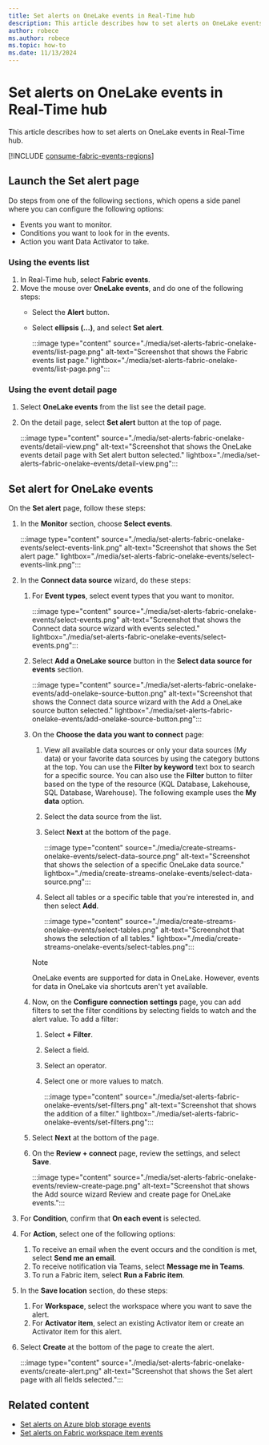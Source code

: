 ```yaml
---
title: Set alerts on OneLake events in Real-Time hub
description: This article describes how to set alerts on OneLake events in Real-Time hub.
author: robece
ms.author: robece
ms.topic: how-to
ms.date: 11/13/2024
---
```


# Set alerts on OneLake events in Real-Time hub

This article describes how to set alerts on OneLake events in Real-Time hub.

[!INCLUDE [consume-fabric-events-regions](./includes/consume-fabric-events-regions.md)]

## Launch the Set alert page

Do steps from one of the following sections, which opens a side panel where you can configure the following options:

- Events you want to monitor.
- Conditions you want to look for in the events.
- Action you want Data Activator to take.

### Using the events list

1. In Real-Time hub, select **Fabric events**.
1. Move the mouse over **OneLake events**, and do one of the following steps:
    - Select the **Alert** button.
    - Select **ellipsis (...)**, and select **Set alert**.

        :::image type="content" source="./media/set-alerts-fabric-onelake-events/list-page.png" alt-text="Screenshot that shows the Fabric events list page." lightbox="./media/set-alerts-fabric-onelake-events/list-page.png":::
    

### Using the event detail page

1. Select **OneLake events** from the list see the detail page.
1. On the detail page, select **Set alert** button at the top of page.

    :::image type="content" source="./media/set-alerts-fabric-onelake-events/detail-view.png" alt-text="Screenshot that shows the OneLake events detail page with Set alert button selected." lightbox="./media/set-alerts-fabric-onelake-events/detail-view.png":::

## Set alert for OneLake events

On the **Set alert** page, follow these steps:

1. In the **Monitor** section, choose **Select events**.

    :::image type="content" source="./media/set-alerts-fabric-onelake-events/select-events-link.png" alt-text="Screenshot that shows the Set alert page." lightbox="./media/set-alerts-fabric-onelake-events/select-events-link.png":::    
1. In the **Connect data source** wizard, do these steps:
    1. For **Event types**, select event types that you want to monitor.
    
        :::image type="content" source="./media/set-alerts-fabric-onelake-events/select-events.png" alt-text="Screenshot that shows the Connect data source wizard with events selected." lightbox="./media/set-alerts-fabric-onelake-events/select-events.png":::    
    1. Select **Add a OneLake source** button in the **Select data source for events** section. 
    
        :::image type="content" source="./media/set-alerts-fabric-onelake-events/add-onelake-source-button.png" alt-text="Screenshot that shows the Connect data source wizard with the Add a OneLake source button selected." lightbox="./media/set-alerts-fabric-onelake-events/add-onelake-source-button.png":::      
    1. On the **Choose the data you want to connect** page:
        1. View all available data sources or only your data sources (My data) or your favorite data sources by using the category buttons at the top. You can use the **Filter by keyword** text box to search for a specific source. You can also use the **Filter** button to filter based on the type of the resource (KQL Database, Lakehouse, SQL Database, Warehouse). The following example uses the **My data** option.  
        1. Select the data source from the list. 
        1. Select **Next** at the bottom of the page. 
    
            :::image type="content" source="./media/create-streams-onelake-events/select-data-source.png" alt-text="Screenshot that shows the selection of a specific OneLake data source." lightbox="./media/create-streams-onelake-events/select-data-source.png":::       
        1. Select all tables or a specific table that you're interested in, and then select **Add**. 

            :::image type="content" source="./media/create-streams-onelake-events/select-tables.png" alt-text="Screenshot that shows the selection of all tables." lightbox="./media/create-streams-onelake-events/select-tables.png":::       

        > [!NOTE]
        > OneLake events are supported for data in OneLake. However, events for data in OneLake via shortcuts aren't yet available.
    
    1. Now, on the **Configure connection settings** page, you can add filters to set the filter conditions by selecting fields to watch and the alert value. To add a filter:
        1. Select **+ Filter**. 
        1. Select a field.
        1. Select an operator.
        1. Select one or more values to match. 
 
            :::image type="content" source="./media/set-alerts-fabric-onelake-events/set-filters.png" alt-text="Screenshot that shows the addition of a filter." lightbox="./media/set-alerts-fabric-onelake-events/set-filters.png":::                 
    1. Select **Next** at the bottom of the page. 
    1. On the **Review + connect** page, review the settings, and select **Save**.
    
        :::image type="content" source="./media/set-alerts-fabric-onelake-events/review-create-page.png" alt-text="Screenshot that shows the Add source wizard Review and create page for OneLake events.":::        
1. For **Condition**, confirm that **On each event** is selected.
1. For **Action**, select one of the following options:
    1. To receive an email when the event occurs and the condition is met, select **Send me an email**.
    1. To receive notification via Teams, select **Message me in Teams**.
    1. To run a Fabric item, select **Run a Fabric item**.
1. In the **Save location** section, do these steps:
    1. For **Workspace**, select the workspace where you want to save the alert.
    1. For **Activator item**, select an existing Activator item or create an Activator item for this alert.
1. Select **Create** at the bottom of the page to create the alert.

    :::image type="content" source="./media/set-alerts-fabric-onelake-events/create-alert.png" alt-text="Screenshot that shows the Set alert page with all fields selected.":::        

## Related content

- [Set alerts on Azure blob storage events](set-alerts-azure-blob-storage-events.md)
- [Set alerts on Fabric workspace item events](set-alerts-fabric-workspace-item-events.md)
